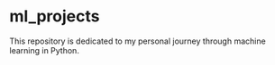 # ml_projects
This repository is dedicated to my personal journey through machine learning in Python. 
